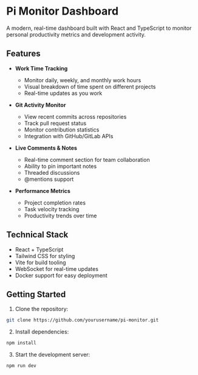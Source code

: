 
# Pi Monitor Dashboard

A modern, real-time dashboard built with React and TypeScript to monitor personal productivity metrics and development activity.



## Features

- **Work Time Tracking**
  - Monitor daily, weekly, and monthly work hours
  - Visual breakdown of time spent on different projects
  - Real-time updates as you work

- **Git Activity Monitor**
  - View recent commits across repositories
  - Track pull request status
  - Monitor contribution statistics
  - Integration with GitHub/GitLab APIs

- **Live Comments & Notes**
  - Real-time comment section for team collaboration
  - Ability to pin important notes
  - Threaded discussions
  - @mentions support

- **Performance Metrics**
  - Project completion rates
  - Task velocity tracking
  - Productivity trends over time

## Technical Stack

- React + TypeScript
- Tailwind CSS for styling
- Vite for build tooling
- WebSocket for real-time updates
- Docker support for easy deployment

## Getting Started

1. Clone the repository:
```bash
git clone https://github.com/yourusername/pi-monitor.git
```

2. Install dependencies:
```bash
npm install
```

3. Start the development server:
```bash
npm run dev
```




